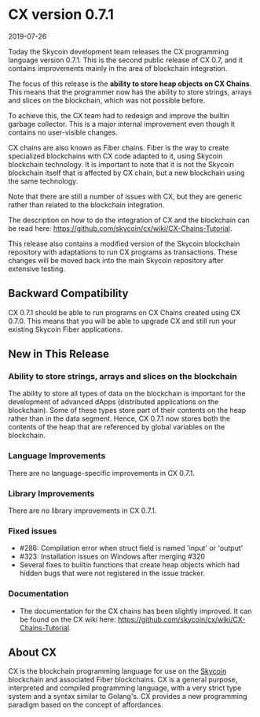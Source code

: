 # CX version 0.7.1

2019-07-26

Today the Skycoin development team releases the CX programming language
version 0.7.1. This is the second public release of CX 0.7, and it contains
improvements mainly in the area of blockchain integration.

The focus of this release is the **ability to store heap objects on CX
Chains**.  This means that the programmer now has the ability to store
strings, arrays and slices on the blockchain, which was not possible before.

To achieve this, the CX team had to redesign and improve the builtin garbage
collector. This is a major internal improvement even though it contains no
user-visible changes.

CX chains are also known as Fiber chains.  Fiber is the way to create
specialized blockchains with CX code adapted to it, using Skycoin blockchain
technology. It is important to note that it is not the Skycoin blockchain
itself that is affected by CX chain, but a new blockchain using the same
technology.

Note that there are still a number of issues with CX, but they are generic
rather than related to the blockchain integration.

The description on how to do the integration of CX and the blockchain can be
read here: https://github.com/skycoin/cx/wiki/CX-Chains-Tutorial.

This release also contains a modified version of the Skycoin blockchain
repository with adaptations to run CX programs as transactions. These changes
will be moved back into the main Skycoin repository after extensive testing.

## Backward Compatibility

CX 0.7.1 should be able to run programs on CX Chains created using CX 0.7.0.
This means that you will be able to upgrade CX and still run your existing
Skycoin Fiber applications.

## New in This Release

### Ability to store strings, arrays and slices on the blockchain

The ability to store all types of data on the blockchain is important for the
development of advanced dApps (distributed applications on the
blockchain). Some of these types store part of their contents on the heap
rather than in the data segment. Hence, CX 0.7.1 now stores both the contents of
the heap that are referenced by global variables on the blockchain.

### Language Improvements

There are no language-specific improvements in CX 0.7.1.

### Library Improvements

There are no library improvements in CX 0.7.1.

### Fixed issues

* \#286: Compilation error when struct field is named 'input' or 'output'
* \#323: Installation issues on Windows after merging \#320
* Several fixes to builtin functions that create heap objects which had hidden
  bugs that were not registered in the issue tracker.

### Documentation

* The documentation for the CX chains has been slightly improved. It can be
  found on the CX wiki here: https://github.com/skycoin/cx/wiki/CX-Chains-Tutorial.

## About CX

CX is the blockchain programming language for use on the
[Skycoin](https://www.skycoin.com/) blockchain and associated Fiber
blockchains. CX is a general purpose, interpreted and compiled programming
language, with a very strict type system and a syntax similar to Golang's. CX
provides a new programming paradigm based on the concept of affordances.

